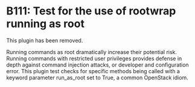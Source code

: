 B111: Test for the use of rootwrap running as root
==================================================

This plugin has been removed.

Running commands as root dramatically increase their potential risk. Running
commands with restricted user privileges provides defense in depth against
command injection attacks, or developer and configuration error. This plugin
test checks for specific methods being called with a keyword parameter
run_as_root set to True, a common OpenStack idiom.
